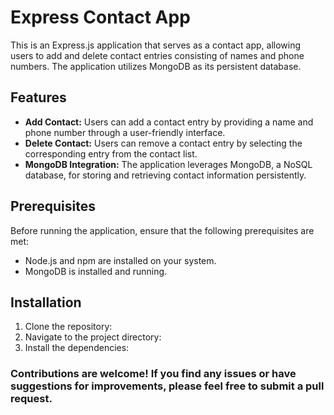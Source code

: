# Express Contact App

This is an Express.js application that serves as a contact app, allowing users to add and delete contact entries consisting of names and phone numbers. The application utilizes MongoDB as its persistent database.

## Features

- **Add Contact:** Users can add a contact entry by providing a name and phone number through a user-friendly interface.
- **Delete Contact:** Users can remove a contact entry by selecting the corresponding entry from the contact list.
- **MongoDB Integration:** The application leverages MongoDB, a NoSQL database, for storing and retrieving contact information persistently.

## Prerequisites

Before running the application, ensure that the following prerequisites are met:

- Node.js and npm are installed on your system.
- MongoDB is installed and running.

## Installation

1. Clone the repository:
2. Navigate to the project directory:
3. Install the dependencies:

### Contributions are welcome! If you find any issues or have suggestions for improvements, please feel free to submit a pull request.
 





